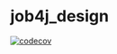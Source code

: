 # job4j_design
[![codecov](https://codecov.io/gh/ivanmaleev/job4j_design/branch/master/graph/badge.svg?token=JN8K7DQZ2B)](https://codecov.io/gh/ivanmaleev/job4j_design)